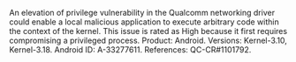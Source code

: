 An elevation of privilege vulnerability in the Qualcomm networking driver could enable a local malicious application to execute arbitrary code within the context of the kernel. This issue is rated as High because it first requires compromising a privileged process. Product: Android. Versions: Kernel-3.10, Kernel-3.18. Android ID: A-33277611. References: QC-CR#1101792.